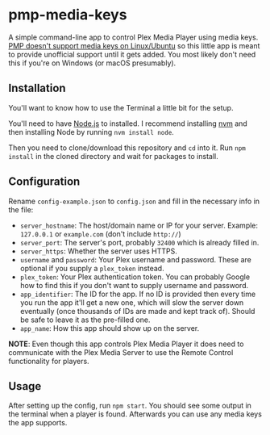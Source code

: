 # pmp-media-keys

A simple command-line app to control Plex Media Player using media keys. [PMP doesn't support media keys on Linux/Ubuntu](https://github.com/plexinc/plex-media-player/issues/531) so this little app is meant to provide unofficial support until it gets added. You most likely don't need this if you're on Windows (or macOS presumably).

## Installation

You'll want to know how to use the Terminal a little bit for the setup.

You'll need to have [Node.js](https://nodejs.org/en/) to installed. I recommend installing [nvm](https://github.com/creationix/nvm) and then installing Node by running `nvm install node`.

Then you need to clone/download this repository and `cd` into it. Run `npm install` in the cloned directory and wait for packages to install.

## Configuration

Rename `config-example.json` to `config.json` and fill in the necessary info in the file:

- `server_hostname`: The host/domain name or IP for your server. Example: `127.0.0.1` or `example.com` (don't include `http://`)
- `server_port`: The server's port, probably `32400` which is already filled in.
- `server_https`: Whether the server uses HTTPS.
- `username` and `password`: Your Plex username and password. These are optional if you supply a `plex_token` instead.
- `plex_token`: Your Plex authentication token. You can probably Google how to find this if you don't want to supply username and password.
- `app_identifier`: The ID for the app. If no ID is provided then every time you run the app it'll get a new one, which will slow the server down eventually (once thousands of IDs are made and kept track of). Should be safe to leave it as the pre-filled one.
- `app_name`: How this app should show up on the server.

**NOTE**: Even though this app controls Plex Media Player it does need to communicate with the Plex Media Server to use the Remote Control functionality for players.

## Usage

After setting up the config, run `npm start`. You should see some output in the terminal when a player is found. Afterwards you can use any media keys the app supports.
